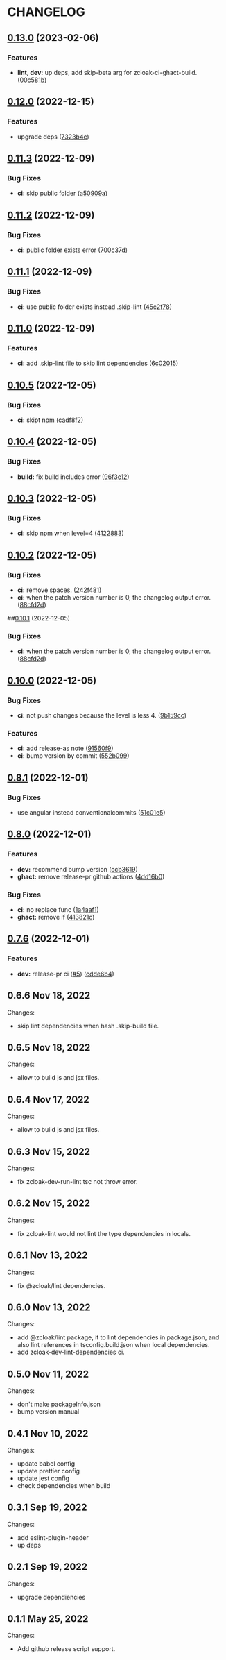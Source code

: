 # CHANGELOG

## [0.13.0](https://github.com/zCloak-Network/toolkit/compare/v0.12.0...v0.13.0) (2023-02-06)


### Features

* **lint, dev:** up deps, add skip-beta arg for zcloak-ci-ghact-build. ([00c581b](https://github.com/zCloak-Network/toolkit/commit/00c581bdc30fa1c37159718b536f873c709c89a9))


## [0.12.0](https://github.com/zCloak-Network/toolkit/compare/v0.11.3...v0.12.0) (2022-12-15)


### Features

* upgrade deps ([7323b4c](https://github.com/zCloak-Network/toolkit/commit/7323b4cd3c85268c327468c2a8bcdee77333fcdd))


## [0.11.3](https://github.com/zCloak-Network/toolkit/compare/v0.11.2...v0.11.3) (2022-12-09)


### Bug Fixes

* **ci:** skip public folder ([a50909a](https://github.com/zCloak-Network/toolkit/commit/a50909aae32deacd97ee2aeb28befd469c2f4d02))


## [0.11.2](https://github.com/zCloak-Network/toolkit/compare/v0.11.1...v0.11.2) (2022-12-09)


### Bug Fixes

* **ci:** public folder exists error ([700c37d](https://github.com/zCloak-Network/toolkit/commit/700c37d557157a061f83cd88783840d3fdd86249))


## [0.11.1](https://github.com/zCloak-Network/toolkit/compare/v0.11.0...v0.11.1) (2022-12-09)


### Bug Fixes

* **ci:** use public folder exists instead .skip-lint ([45c2f78](https://github.com/zCloak-Network/toolkit/commit/45c2f786c72dea60fcdca159ea77135b883e2a92))


## [0.11.0](https://github.com/zCloak-Network/toolkit/compare/v0.10.5...v0.11.0) (2022-12-09)


### Features

* **ci:** add .skip-lint file to skip lint dependencies ([6c02015](https://github.com/zCloak-Network/toolkit/commit/6c02015830dde1368f61ecfb894deebf8d4eca2a))


## [0.10.5](https://github.com/zCloak-Network/toolkit/compare/v0.10.4...v0.10.5) (2022-12-05)


### Bug Fixes

* **ci:** skipt npm ([cadf8f2](https://github.com/zCloak-Network/toolkit/commit/cadf8f2656d1fce5638f70e31aabfa1dc33697ef))


## [0.10.4](https://github.com/zCloak-Network/toolkit/compare/v0.10.3...v0.10.4) (2022-12-05)


### Bug Fixes

* **build:** fix build includes error ([96f3e12](https://github.com/zCloak-Network/toolkit/commit/96f3e12da2b8aa10752d3836791abc87546d90b9))


## [0.10.3](https://github.com/zCloak-Network/toolkit/compare/v0.10.2...v0.10.3) (2022-12-05)


### Bug Fixes

* **ci:** skip npm when level=4 ([4122883](https://github.com/zCloak-Network/toolkit/commit/4122883d15a7fd834850c8441208ab65cc7f031f))


## [0.10.2](https://github.com/zCloak-Network/toolkit/compare/v0.10.0...v0.10.2) (2022-12-05)


### Bug Fixes

* **ci:** remove spaces. ([242f481](https://github.com/zCloak-Network/toolkit/commit/242f481e6110989d5c87b256a8e69980fe73aa0d))
* **ci:** when the patch version number is 0, the changelog output error. ([88cfd2d](https://github.com/zCloak-Network/toolkit/commit/88cfd2de16ba04148728e06773cba880f3bd4332))


##[0.10.1](https://github.com/zCloak-Network/toolkit/compare/v0.10.0...v0.10.1) (2022-12-05)


### Bug Fixes

* **ci:** when the patch version number is 0, the changelog output error. ([88cfd2d](https://github.com/zCloak-Network/toolkit/commit/88cfd2de16ba04148728e06773cba880f3bd4332))


## [0.10.0](https://github.com/zCloak-Network/toolkit/compare/v0.8.1...v0.10.0) (2022-12-05)


### Bug Fixes

* **ci:** not push changes because the level is less 4. ([9b159cc](https://github.com/zCloak-Network/toolkit/commit/9b159cc46fecd40dd147b22bc3892c6eb1748977))


### Features

* **ci:** add release-as note ([91560f9](https://github.com/zCloak-Network/toolkit/commit/91560f926dfa064e4d0e264b408f980854d71366))
* **ci:** bump version by commit ([552b099](https://github.com/zCloak-Network/toolkit/commit/552b099a5732be84ab8ee451fc66f2d59ed6c047))


## [0.8.1](https://github.com/zCloak-Network/toolkit/compare/v0.8.0...v0.8.1) (2022-12-01)


### Bug Fixes

* use angular instead conventionalcommits ([51c01e5](https://github.com/zCloak-Network/toolkit/commit/51c01e525b134e7d5206536436cc322349dc0725))


## [0.8.0](https://github.com/zCloak-Network/toolkit/compare/v0.7.6...v0.8.0) (2022-12-01)


### Features

* **dev:** recommend bump version ([ccb3619](https://github.com/zCloak-Network/toolkit/commit/ccb361962f1ea5f8d1fa55298d3415796460e8c8))
* **ghact:** remove release-pr github actions ([4dd16b0](https://github.com/zCloak-Network/toolkit/commit/4dd16b07ef611c9659ead1a6819cb9a77c136686))


### Bug Fixes

* **ci:** no replace func ([1a4aaf1](https://github.com/zCloak-Network/toolkit/commit/1a4aaf13325554f5b80be3aa7daa4b94e99890e3))
* **ghact:** remove if ([413821c](https://github.com/zCloak-Network/toolkit/commit/413821cb25d049534fc175b917e2a78d4f64a33e))


## [0.7.6](https://github.com/zCloak-Network/toolkit/compare/v0.6.6...v0.7.6) (2022-12-01)


### Features

* **dev:** release-pr ci ([#5](https://github.com/zCloak-Network/toolkit/issues/5)) ([cdde6b4](https://github.com/zCloak-Network/toolkit/commit/cdde6b44a501f93a6a51222a15c2ca8b365bf8ec))

## 0.6.6 Nov 18, 2022

Changes:

- skip lint dependencies when hash .skip-build file.


## 0.6.5 Nov 18, 2022

Changes:

- allow to build js and jsx files.

## 0.6.4 Nov 17, 2022

Changes:

- allow to build js and jsx files.

## 0.6.3 Nov 15, 2022

Changes:

- fix zcloak-dev-run-lint tsc not throw error.

## 0.6.2 Nov 15, 2022

Changes:

- fix zcloak-lint would not lint the type dependencies in locals.

## 0.6.1 Nov 13, 2022

Changes:

- fix @zcloak/lint dependencies.

## 0.6.0 Nov 13, 2022

Changes:

- add @zcloak/lint package, it to lint dependencies in package.json, and also lint references in tsconfig.build.json when local dependencies.
- add zcloak-dev-lint-dependencies ci.


## 0.5.0 Nov 11, 2022

Changes:

- don't make packageInfo.json
- bump version manual


## 0.4.1 Nov 10, 2022

Changes:

- update babel config
- update prettier config
- update jest config
- check dependencies when build


## 0.3.1 Sep 19, 2022

Changes:

- add eslint-plugin-header
- up deps

## 0.2.1 Sep 19, 2022

Changes:

- upgrade dependiencies

## 0.1.1 May 25, 2022

Changes:

- Add github release script support.
